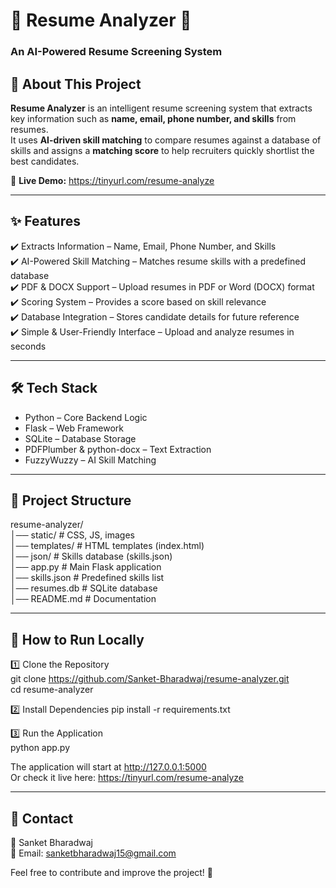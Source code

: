 # 📝 Resume Analyzer 🚀  
### An AI-Powered Resume Screening System  

## 📌 About This Project  
**Resume Analyzer** is an intelligent resume screening system that extracts key information such as **name, email, phone number, and skills** from resumes.  
It uses **AI-driven skill matching** to compare resumes against a database of skills and assigns a **matching score** to help recruiters quickly shortlist the best candidates.  

🔗 **Live Demo:** https://tinyurl.com/resume-analyze  

---

## ✨ Features  
✔️ Extracts Information – Name, Email, Phone Number, and Skills  
✔️ AI-Powered Skill Matching – Matches resume skills with a predefined database  
✔️ PDF & DOCX Support – Upload resumes in PDF or Word (DOCX) format  
✔️ Scoring System – Provides a score based on skill relevance  
✔️ Database Integration – Stores candidate details for future reference  
✔️ Simple & User-Friendly Interface – Upload and analyze resumes in seconds  

---

## 🛠️ Tech Stack  
- Python – Core Backend Logic  
- Flask – Web Framework  
- SQLite – Database Storage  
- PDFPlumber & python-docx – Text Extraction  
- FuzzyWuzzy – AI Skill Matching  

---

## 📂 Project Structure  

resume-analyzer/  
│── static/             # CSS, JS, images  
│── templates/          # HTML templates (index.html)  
│── json/               # Skills database (skills.json)  
│── app.py              # Main Flask application  
│── skills.json         # Predefined skills list  
│── resumes.db          # SQLite database  
│── README.md           # Documentation  

---

## 🚀 How to Run Locally  

1️⃣ Clone the Repository  
git clone https://github.com/Sanket-Bharadwaj/resume-analyzer.git  
cd resume-analyzer  

2️⃣ Install Dependencies
pip install -r requirements.txt  

3️⃣ Run the Application  
python app.py  

The application will start at http://127.0.0.1:5000  
Or check it live here: https://tinyurl.com/resume-analyze  

---

## 💎 Contact  
👤 Sanket Bharadwaj  
📩 Email: sanketbharadwaj15@gmail.com  

Feel free to contribute and improve the project! 🚀  
